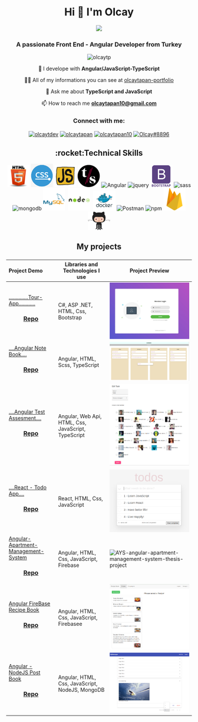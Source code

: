 <h1 align="center">Hi 👋 I'm Olcay</h1>
<div id="header" align="center">
  <img src="https://media.giphy.com/media/u2pmTWUi0MXjyrMaVj/giphy.gif" width="100"/>
</div>
<h3 align="center">A passionate Front End - Angular Developer from Turkey</h3>

<p align="center"> <img src="https://komarev.com/ghpvc/?username=olcaytp&label=Profile%20views&color=0e75b6&style=flat" alt="olcaytp" /> </p>

<div align="center">

 🌱 I  develope with **Angular/JavaScript-TypeScript**

 👨‍💻 All of my informations you can see at [olcaytapan-portfolio](https://olcaytapan.netlify.app/)

 💬 Ask me about **TypeScript and JavaScript**

 📫 How to reach me **olcaytapan10@gmail.com**
  </div>

<h3 align="center">Connect with me:</h3>
<p align="center">
<a href="https://twitter.com/olcaytdev" target="blank"><img align="center" src="https://raw.githubusercontent.com/rahuldkjain/github-profile-readme-generator/master/src/images/icons/Social/twitter.svg" alt="olcaytdev" height="30" width="40" /></a>
<a href="https://linkedin.com/in/olcaytapan" target="blank"><img align="center" src="https://raw.githubusercontent.com/rahuldkjain/github-profile-readme-generator/master/src/images/icons/Social/linked-in-alt.svg" alt="olcaytapan" height="30" width="40" /></a>
<a href="https://www.hackerrank.com/olcaytapan10" target="blank"><img align="center" src="https://raw.githubusercontent.com/rahuldkjain/github-profile-readme-generator/master/src/images/icons/Social/hackerrank.svg" alt="olcaytapan10" height="30" width="40" /></a>
<a href="https://discord.gg/Olcay#8896" target="blank"><img align="center" src="https://raw.githubusercontent.com/rahuldkjain/github-profile-readme-generator/master/src/images/icons/Social/discord.svg" alt="Olcay#8896" height="30" width="40" /></a>
</p> 

<h2 align="center">:rocket:Technical Skills</h2>
<div align="center">
    <img src="https://github.com/prowebdev119/prowebdev119/blob/main/git%20profile%20icons/html_aladdinGene.png" width="60" alt="html" />
    <img src="https://github.com/prowebdev119/prowebdev119/blob/main/git%20profile%20icons/css_aladdinGene.png" width="60" alt="css" />
    <img src="https://github.com/prowebdev119/prowebdev119/blob/main/git%20profile%20icons/javascript_aladdinGene.gif" width="60" alt="javascript" />
    <img src="https://github.com/prowebdev119/prowebdev119/blob/main/git%20profile%20icons/ts_aladdinGene.gif" width="60" alt="typescript" />
    <img src="https://github.com/get-icon/geticon/raw/master/icons/angular-icon.svg" alt="Angular" width="60px">
    <img src="https://raw.githubusercontent.com/danielcranney/readme-generator/main/public/icons/skills/jquery-colored.svg" width="60" alt="jquery" />
    <img src="https://github.com/prowebdev119/prowebdev119/blob/main/git%20profile%20icons/bootstrap_aladdinGene.png" width="60" alt="bootstrap" /> 
    <img src="https://raw.githubusercontent.com/danielcranney/readme-generator/main/public/icons/skills/sass-colored.svg" width="60" alt="sass" />
    <img src="https://raw.githubusercontent.com/danielcranney/readme-generator/main/public/icons/skills/mongodb-colored.svg" width="60" alt="mongodb" />
    <img src="https://github.com/devicons/devicon/blob/master/icons/mysql/mysql-original-wordmark.svg" title="MySQL"  alt="MySQL" width="60" />&nbsp;
    <img src="https://github.com/devicons/devicon/blob/master/icons/nodejs/nodejs-original-wordmark.svg" title="NodeJS" alt="NodeJS" width="60" />&nbsp;
    <img src="https://github.com/prowebdev119/prowebdev119/blob/main/git%20profile%20icons/docker_aladdinGene.png" width="60" alt="docker" /> 
    <img height="50" src="https://user-images.githubusercontent.com/25181517/192109061-e138ca71-337c-4019-8d42-4792fdaa7128.png" alt="Postman" title="Postman" />
    <img height="50" src="https://user-images.githubusercontent.com/25181517/121401671-49102800-c959-11eb-9f6f-74d49a5e1774.png" alt="npm" title="npm" />
    <img src="https://github.com/prowebdev119/prowebdev119/blob/main/git%20profile%20icons/firebase_aladdinGene.webp" width="60" alt="firebase" />
    <img src="https://github.com/prowebdev119/prowebdev119/blob/main/git%20profile%20icons/git_aladdinGene.gif" width="60" alt="git" />
</div>
<h2 align="center"> My projects</h2>

###

  Project Demo       |Libraries and Technologies I use     |Project Preview   
:-------------------------|-------------------------|-------------------------
[..............Tour-App............](https://github.com/Olcaytp/TourApp/blob/master/img/3.jpeg)<h3 align="center">[Repo](https://github.com/Olcaytp/TourApp)</h3> | C#, ASP .NET, HTML, Css, Bootstrap | ![Tour-App](https://github.com/Olcaytp/TourApp/blob/master/img/3.jpeg)
[....Angular Note Book....](https://github.com/Olcaytp/kanban-notebook/blob/master/src/assets/2.jpeg)<h3 align="center">[Repo](https://github.com/Olcaytp/kanban-notebook)</h3> | Angular, HTML, Scss, TypeScript | ![Angular Note Book](https://github.com/Olcaytp/kanban-notebook/blob/master/src/assets/2.jpeg)
[....Angular Test Assesment....](https://github.com/Olcaytp/project-simple-app-taskilicious-ng-material-main/blob/master/src/assets/Edit.png)<h3 align="center">[Repo](https://github.com/Olcaytp/project-simple-app-taskilicious-ng-material-main)</h3> | Angular, Web Api, HTML, Css, JavaScript, TypeScript | ![Angular FireBase Recipe Book](https://github.com/Olcaytp/project-simple-app-taskilicious-ng-material-main/blob/master/src/assets/Edit.png)
[....React - Todo App....](https://github.com/Olcaytp/React_todoapp/blob/master/public/todoapp.png)<h3 align="center">[Repo](https://github.com/Olcaytp/React_todoapp)</h3> | React, HTML, Css, JavaScript | ![React - Todo App](https://github.com/Olcaytp/React_todoapp/blob/master/public/todoapp.png)
[Angular-Apartment-Management-System](https://github.com/Olcaytp/AYS-angular-apartment-management-system-thesis-project/blob/master/src/assets/images/Apartment-Management-System.png)<h3 align="center">[Repo](https://github.com/Olcaytp/AYS-angular-apartment-management-system-thesis-project)</h3> | Angular, HTML, Css, JavaScript, Firebase | ![AYS-angular-apartment-management-system-thesis-project](https://github.com/Olcaytp/AYS-angular-apartment-management-system-thesis-project/blob/master/src/assets/images/Apartment-Management-System.png)
[Angular FireBase Recipe Book](https://github.com/Olcaytp/AngularUdemyAssignments/blob/main/BasicCourseProject/src/assets/img/Recipe-Book.png)<h3 align="center">[Repo](https://github.com/Olcaytp/AngularUdemyAssignments/tree/main/BasicCourseProject)</h3> | Angular, HTML, Css, JavaScript, Firebasee | ![Angular FireBase Recipe Book](https://github.com/Olcaytp/AngularUdemyAssignments/blob/main/BasicCourseProject/src/assets/img/Recipe-Book.png)
[Angular - NodeJS Post Book](https://github.com/Olcaytp/Angular-NodeJS-Project/blob/master/src/assets/Post-Book.png)<h3 align="center">[Repo](https://github.com/Olcaytp/Angular-NodeJS-Project)</h3> | Angular, HTML, Css, JavaScript, NodeJS, MongoDB | ![Angular FireBase Recipe Book](https://github.com/Olcaytp/Angular-NodeJS-Project/blob/master/src/assets/Post-Book.png)



